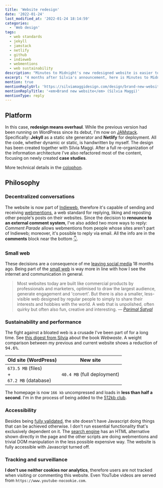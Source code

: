 ```yaml
---
title: 'Website redesign'
date: '2022-01-24'
last_modified_at: '2022-01-24 18:14:59'
categories: 
  - 'Web design'
tags:
  - web standards
  - jekyll
  - jamstack
  - netlify
  - github
  - indieweb
  - webmentions
  - web sustainability
description: "Minutes to Midnight's new redesigned website is easier to navigate and straight to the point. Built with JAMstack on Netlify."
excerpt: "4 months after Silvia's announcement, here is Minutes to Midnight's new redesigned website. Easier to navigate and straight to the point, I finally have full control over my code and my online presence."
mention: true
mentionReplyUrl: 'https://silviamaggidesign.com/design/brand-new-website/'
mentionReplyTitle: '<em>Brand new website</em> (Silvia Maggi)'
mentionType: reply
---
```

## Platform

In this case, **redesign means overhaul**. While the previous version had been running on WordPress since its debut, I'm now on [JAMstack](https://jamstack.org/what-is-jamstack/). Specifically: **Jekyll** as a static site generator and **Netlify** for deployment. All the code, whether dynamic or static, is handwritten by myself. The design has been created together with Silvia Maggi. After a full re-organization of the information architecture I've also refactored most of the content, focusing on newly created **case studies**.

More technical details in the [colophon](/colophon/).

## Philosophy

### Decentralized conversations

The website is now part of [Indieweb](https://indieweb.org/), therefore it's capable of sending and receiving [webmentions](https://alistapart.com/article/webmentions-enabling-better-communication-on-the-internet/), a web standard for replying, liking and reposting other people's posts on their websites. Since the decision to **renounce to an external comment system**, I've also added two more ways to reply: _Comment Parade_ allows webmentions from people whose sites aren't part of Indieweb; moreover, it's possible to reply via email. All the info are in the **comments** block near the bottom [👇](#comments).

### Small web

These decisions are a consequence of me [leaving social media](http://localhost:4000/blog/escape-from-social-media/) 18 months ago. Being part of the [small web](https://benhoyt.com/writings/the-small-web-is-beautiful/) is way more in line with how I see the internet and communication in general.

> Most websites today are built like commercial products by professionals and marketers, optimised to draw the largest audience, generate engagement and 'convert'. But there is also a smaller, less-visible web designed by regular people to simply to share their interests and hobbies with the world. A web that is unpolished, often quirky but often also fun, creative and interesting.
> <cite>— [Parimal Satyal](https://neustadt.fr/essays/the-small-web/)</cite>

### Sustainability and performance

The fight against a bloated web is a crusade I've been part of for a long time. See [this digest from Silvia](https://silviamaggidesign.com/design-digested/biased-ai/#webwaste) about the book _Webwaste_. A weight comparison between my previous and current website shows a reduction of <kbd>94.6%</kbd>.

<div class="table-responsive my-5">
  <table class="table">
    <thead>
      <tr class="table-dark">
        <th scope="col" class="align-top text-center text-uppercase fw-bold">Old site (WordPress)</th>
        <th scope="col" class="align-top text-center text-uppercase fw-bold">New site</th>
      </tr>
    </thead>
    <tbody>
      <tr>
        <td class="text-center fs-4"><code>673.5 MB</code> (files)<br>+<br><code>67.2 MB</code> (database)</td>
        <td class="text-center fs-4"><code>40.4 MB</code> (full deployment)</td>
      </tr>
    </tbody>
  </table>
</div>

The homepage is now `166 kb` uncompressed and loads in **less than half a second**. I'm in the process of being added to the [512kb club](https://512kb.club/faq).

### Accessibility

Besides being [fully validated](/colophon/#accessibility), the site doesn't have Javascript doing things that can be achieved otherwise. I don't run essential functionality that's exclusively dependent on it. The [search engine](/search/) has an HTML alternative shown directly in the page and the other scripts are doing webmentions and trivial DOM manipulation in the less possible expensive way. The website is fully accessible with Javascript turned off.

### Tracking and surveillance

**I don't use neither cookies nor analytics**, therefore users are not tracked when visiting or commenting this website. Even YouTube videos are served from `https://www.youtube-nocookie.com`.
